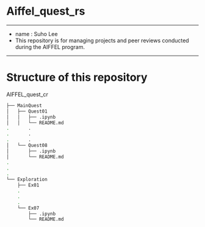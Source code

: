 # Aiffel_quest_rs
---
- name : Suho Lee
- This repository is for managing projects and peer reviews conducted during the AIFFEL program.
---
# Structure of this repository
AIFFEL_quest_cr
```bash
├── MainQuest
│   ├── Quest01
│   │   ├── .ipynb
│   │   └── README.md
.		.
.		.
.		.
│   └── Quest08
│       ├── .ipynb
│       └── README.md
.
.
.
└── Exploration
    ├── Ex01
    .
    .
    .
    └── Ex07
        ├── .ipynb
        └── README.md
```